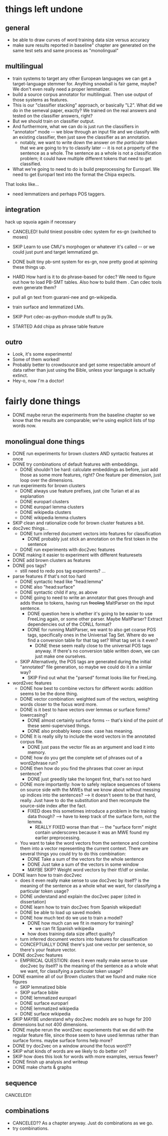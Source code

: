 # things left undone

## general
  * be able to draw curves of word training data size versus accuracy
  * make sure results reported in baseline" chapter are generated on the same
  test sets and same process as "monolingual"

## multilingual
  * train systems to target any other European languages we can get a
  target-language stemmer for. Anything snowball is fair game, maybe? We don't
  even really need a proper lemmatizer.
  * build a source corpus annotator for multilingual.
Then use output of those systems as features.
  * This is our "classifier stacking" approach, or basically "L2".  What did we
  do in the semeval paper, exactly? We trained on the real answers and tested
  on the classifier answers, right?
  * But we should train on classifier output.
  * And furthermore, what we can do is just run the classifiers in "annotator"
  mode -- we blow through an input file and we classify with an existing
  classifier, then just save the classifier as an annotation.
    * notably, we want to write down the answer *on the particular token* that
    we are going to try to classify later -- it is not a property of the
    sentence as a whole. The sentence as a whole is not a classification
    problem; it could have multiple different tokens that need to get
    classified.
  * What we're going to need to do is build preprocessing for Europarl. We need
  to get Europarl text into the format the Chipa expects.

That looks like...
  * need lemmatizers and perhaps POS taggers.

## integration
hack up squoia again if necessary

  * CANCELED! build tiniest possible cdec system for es-gn (switched to moses)
  * SKIP Learn to use CMU's morphogen or whatever it's called -- or we could
  just punt and target lemmatized gn.
  * DONE built tiny pb-smt system for es-gn, now pretty good at spinning these
  things up.

  * HARD How hard is it to do phrase-based for cdec? We need to figure out how
  to load PB-SMT tables. Also how to build them . Can cdec tools even generate
  them?

  * pull all gn text from guarani-nee and gn-wikipedia.
  * train surface and lemmatized LMs.

  * SKIP Port cdec-as-python-module stuff to py3k.
  * STARTED Add chipa as phrase table feature 

## outro
  * Look, it's some experiments!
  * Some of them worked!
  * Probably better to crowdsource and get some respectable amount of data
  rather than just using the Bible, unless your language is actually extinct.
  * Hey-o, now I'm a doctor!


# fairly done things

  * DONE maybe rerun the experiments from the baseline chapter so we know that the results are comparable; we're using explicit lists of top words now.

## monolingual done things
  * DONE run experiments for brown clusters AND syntactic features at once
  * DONE try combinations of default features with embeddings.
    * DONE shouldn't be hard: calculate embeddings as before, just add those as some
    more features, right? One feature per dimension, just loop over the
    dimensions.
  * run experiments for brown clusters
    * DONE always use feature prefixes, just cite Turian et al as explanation
    * DONE europarl clusters
    * DONE europarl lemma clusters
    * DONE wikipedia clusters
    * DONE wikipedia lemma clusters
  * SKIP clean and rationalize code for brown cluster features a bit.
  * doc2vec things...
    * DONE turn inferred document vectors into features for classification
      * DONE probably just stick an annotation on the first token in the sentence
    * DONE run experiments with doc2vec features
  * DONE making it easier to experiment with different featuresets
  * DONE add brown clusters as features
  * DONE pos tags?
    * still need to redo pos tag experiments? ...
  * parse features if that's not too hard
    * DONE syntactic head like "head:lemma"
    * DONE also "head:surface"
    * DONE syntactic child if any, as above
    * DONE going to need to write an annotator that goes through and adds these
    to tokens, having run <del>freeling</del> MaltParser on the input
    sentence.
      * DONE question here is whether it's going to be easier to use FreeLing again,
      or some other parser. Maybe MaltParser? Extract dependencies out of the
      CONLL format?
      * DONE for running MaltParser, we want to also get coarse POS tags,
      specifically ones in the Universal Tag Set. Where do we find a conversion
      table for that tag set? What tag set is it even?
        * DONE these seem really close to the universal POS tags anyway. If there's
        no conversion table written down, we can just make one ourselves.
    * SKIP Alternatively, the POS tags are generated during the initial "annotated"
    file generation, so maybe we could do it in a similar way?
      * SKIP Find out what the "parsed" format looks like for FreeLing.
  * word2vec features
    * DONE how best to combine vectors for different words: addition seems to
      be the done thing.
    * DONE vector combination: weighted sum of the vectors, weighting words closer to the focus word more.
    * DONE is it best to have vectors over lemmas or surface forms? lowercasing?
      * DONE almost certainly surface forms -- that's kind of the point of these semi-supervised things.
      * DONE also probably keep case. case has meaning.
    * DONE It is really silly to include the word vectors in the annotated corpus
      file.
      * DONE just pass the vector file as an argument and load it into memory.
    * DONE how do you get the complete set of phrases out of a word2phrase run?
    * DONE then how do you find the phrases that cover an input sentence?
      * DONE just greedily take the longest first, that's not too hard
    * DONE more importantly: how to safely replace sequences of tokens on source
    side with the MWEs that we know about without messing up indices into the
    sentences? --> it doesn't seem to be that hard, really. Just have to do the
    substitution and then recompute the source-side index after the fact.
      * FIXED does this sometimes introduce a problem in the training data
      though? --> have to keep track of the surface form, not the lemma.
        * REALLY FIXED worse than that -- the "surface form" might contain
        underscores because it was an MWE found my earlier preprocessing.
    * You want to take the word vectors from the sentence and combine them
    into a vector representing the current context. There are several things you
    could try to do this combination:
      * DONE Take a sum of the vectors for the whole sentence
      * DONE Just take a sum of the vectors in some window
      * MAYBE SKIP? Weight word vectors by their tf/idf or similar.
  * DONE learn how to train doc2vec
    * does it even really make sense to use doc2vec by itself? is the meaning
    of the sentence as a whole what we want, for classifying a particular token
    usage?
    * DONE understand and explain the doc2vec paper (cited in dissertation)
    * DONE learn how to train doc2vec from Spanish wikipedia!!
    * DONE be able to load up saved models
    * DONE how much text do we use to train a model?
      * DONE how much can we fit in memory for training?
        * we can fit Spanish wikipedia
      * how does training data size affect quality?
    * turn inferred document vectors into features for classification
    * CONCEPTUALLY DONE there's just one vector per sentence, so there's your
    feature vector.
  * DONE doc2vec features
    * EMPIRICAL QUESTION: does it even really make sense to use doc2vec by
    itself? is the meaning of the sentence as a whole what we want, for
    classifying a particular token
    usage?
  * DONE examine all of our Brown clusters that we found and make nice figures
    * SKIP lemmatized bible
    * SKIP surface bible
    * DONE lemmatized europarl
    * DONE surface europarl
    * DONE lemmatized wikipedia
    * DONE surface wikipedia
  * SKIP MAYBE understand why doc2vec models are so huge for 200 dimensions but
  not 400 dimensions.
  * DONE maybe rerun the word2vec experiements that we did with the regular
  feature file, since those seem to have used lemmas rather than surface forms.
  maybe surface forms help more?
  * DONE try doc2vec on a window around the focus word??
  * SKIP what kinds of words are we likely to do better on?
  * SKIP how does this look for words with more examples, versus fewer?
  * DONE finish up analysis and writeup
  * DONE make charts & graphs

## sequence
CANCELED!!

## combinations
  * CANCELED?? As a chapter anyway. Just do combinations as we go.
  * try combinations.

